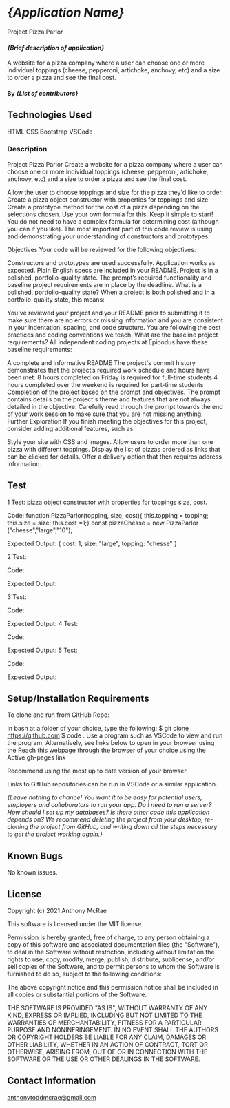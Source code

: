 # _{Application Name}_
Project
Pizza Parlor
#### _{Brief description of application}_
A website for a pizza company where a user can choose one or more individual toppings (cheese, pepperoni, artichoke, anchovy, etc) and a size to order a pizza and see the final cost.
#### By _**{List of contributors}**_

## Technologies Used

HTML
CSS
Bootstrap
VSCode

### Description

Project
Pizza Parlor
Create a website for a pizza company where a user can choose one or more individual toppings (cheese, pepperoni, artichoke, anchovy, etc) and a size to order a pizza and see the final cost.

Allow the user to choose toppings and size for the pizza they'd like to order.
Create a pizza object constructor with properties for toppings and size.
Create a prototype method for the cost of a pizza depending on the selections chosen. Use your own formula for this.
Keep it simple to start! You do not need to have a complex formula for determining cost (although you can if you like). The most important part of this code review is using and demonstrating your understanding of constructors and prototypes.

Objectives
Your code will be reviewed for the following objectives:

Constructors and prototypes are used successfully.
Application works as expected.
Plain English specs are included in your README.
Project is in a polished, portfolio-quality state.
The prompt’s required functionality and baseline project requirements are in place by the deadline.
What is a polished, portfolio-quality state?
When a project is both polished and in a portfolio-quality state, this means:

You've reviewed your project and your README prior to submitting it to make sure there are no errors or missing information and you are consistent in your indentation, spacing, and code structure.
You are following the best practices and coding conventions we teach.
What are the baseline project requirements?
All independent coding projects at Epicodus have these baseline requirements:

A complete and informative README
The project's commit history demonstrates that the project’s required work schedule and hours have been met:
8 hours completed on Friday is required for full-time students
4 hours completed over the weekend is required for part-time students
Completion of the project based on the prompt and objectives. The prompt contains details on the project's theme and features that are not always detailed in the objective. Carefully read through the prompt towards the end of your work session to make sure that you are not missing anything.
Further Exploration
If you finish meeting the objectives for this project, consider adding additional features, such as:

Style your site with CSS and images.
Allow users to order more than one pizza with different toppings.
Display the list of pizzas ordered as links that can be clicked for details.
Offer a delivery option that then requires address information.

## Test
1 Test: pizza object constructor with properties for toppings size, cost. 

Code: function PizzaParlor(topping, size, cost){
    this.topping = topping;
    this.size = size;
    this.cost =1;}
const pizzaChesse = new PizzaParlor ("chesse","large","10");

Expected Output: {
  cost: 1,
  size: "large",
  topping: "chesse"
}

2 Test: 

Code: 

Expected Output: 

3 Test: 

Code: 

Expected Output: 
4 
Test: 

Code: 

Expected Output: 
5 
Test: 

Code: 

Expected Output: 


## Setup/Installation Requirements

To clone and run from GitHub Repo:

In bash at a folder of your choice, type the following:
$ git clone https://github.com
$ code .
Use a program such as VSCode to view and run the program.
Alternatively, see links below to open in your browser using the Reach this webpage through the browser of your choice using the Active gh-pages link

Recommend using the most up to date version of your browser.

Links to GitHub repositories can be run in VSCode or a similar application.

_{Leave nothing to chance! You want it to be easy for potential users, employers and collaborators to run your app. Do I need to run a server? How should I set up my databases? Is there other code this application depends on? We recommend deleting the project from your desktop, re-cloning the project from GitHub, and writing down all the steps necessary to get the project working again.}_

## Known Bugs

No known issues.

## License
Copyright (c) 2021 Anthony McRae

This software is licensed under the MIT license.

Permission is hereby granted, free of charge, to any person obtaining a copy of this software and associated documentation files (the "Software"), to deal in the Software without restriction, including without limitation the rights to use, copy, modify, merge, publish, distribute, sublicense, and/or sell copies of the Software, and to permit persons to whom the Software is furnished to do so, subject to the following conditions:

The above copyright notice and this permission notice shall be included in all copies or substantial portions of the Software.

THE SOFTWARE IS PROVIDED "AS IS", WITHOUT WARRANTY OF ANY KIND, EXPRESS OR IMPLIED, INCLUDING BUT NOT LIMITED TO THE WARRANTIES OF MERCHANTABILITY, FITNESS FOR A PARTICULAR PURPOSE AND NONINFRINGEMENT. IN NO EVENT SHALL THE AUTHORS OR COPYRIGHT HOLDERS BE LIABLE FOR ANY CLAIM, DAMAGES OR OTHER LIABILITY, WHETHER IN AN ACTION OF CONTRACT, TORT OR OTHERWISE, ARISING FROM, OUT OF OR IN CONNECTION WITH THE SOFTWARE OR THE USE OR OTHER DEALINGS IN THE SOFTWARE.

## Contact Information

anthonytoddmcrae@gmail.com